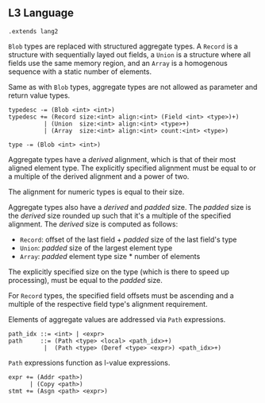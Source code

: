 ## L3 Language

```grammar
.extends lang2
```

`Blob` types are replaced with structured aggregate types. A `Record` is a
structure with sequentially layed out fields, a `Union` is a structure where
all fields use the same memory region, and an `Array` is a homogenous sequence
with a static number of elements.

Same as with `Blob` types, aggregate types are not allowed as parameter and
return value types.

```grammar
typedesc -= (Blob <int> <int>)
typedesc += (Record size:<int> align:<int> (Field <int> <type>)+)
          | (Union  size:<int> align:<int> <type>+)
          | (Array  size:<int> align:<int> count:<int> <type>)

type -= (Blob <int> <int>)
```

Aggregate types have a *derived* alignment, which is that of their most
aligned element type. The explicitly specified alignment must be equal to
or a multiple of the derived alignment and a power of two.

The alignment for numeric types is equal to their size.

Aggregate types also have a *derived* and *padded* size. The *padded* size
is the *derived* size rounded up such that it's a multiple of the specified
alignment. The *derived* size is computed as follows:
* `Record`: offset of the last field + *padded* size of the last field's type
* `Union`: *padded* size of the largest element type
* `Array`: *padded* element type size * number of elements

The explicitly specified size on the type (which is there to speed up
processing), must be equal to the *padded* size.

For `Record` types, the specified field offsets must be ascending and a
multiple of the respective field type's alignment requirement.


Elements of aggregate values are addressed via `Path` expressions.

```grammar
path_idx ::= <int> | <expr>
path     ::= (Path <type> <local> <path_idx>+)
          |  (Path <type> (Deref <type> <expr>) <path_idx>+)
```

`Path` expressions function as l-value expressions.

```grammar
expr += (Addr <path>)
      | (Copy <path>)
stmt += (Asgn <path> <expr>)
```
